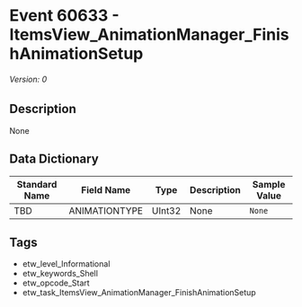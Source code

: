 # Event 60633 - ItemsView_AnimationManager_FinishAnimationSetup
###### Version: 0

## Description
None

## Data Dictionary
|Standard Name|Field Name|Type|Description|Sample Value|
|---|---|---|---|---|
|TBD|ANIMATIONTYPE|UInt32|None|`None`|

## Tags
* etw_level_Informational
* etw_keywords_Shell
* etw_opcode_Start
* etw_task_ItemsView_AnimationManager_FinishAnimationSetup